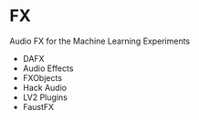 # FX
Audio FX for the Machine Learning Experiments

* DAFX
* Audio Effects
* FXObjects
* Hack Audio 
* LV2 Plugins
* FaustFX

